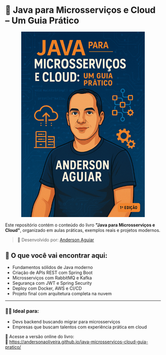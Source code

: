 # 📘 Java para Microsserviços e Cloud – Um Guia Prático

<p align="center">
  <img src="imagens/capa.png" alt="Capa do Livro Java para Microsserviços e Cloud" width="400"/>
</p>

Este repositório contém o conteúdo do livro **"Java para Microsserviços e Cloud"**, organizado em aulas práticas, exemplos reais e projetos modernos.

> 📍 Desenvolvido por: [Anderson Aguiar](https://www.linkedin.com/in/anderson-de-aguiar-de-oliveira)

## 🚀 O que você vai encontrar aqui:

- Fundamentos sólidos de Java moderno
- Criação de APIs REST com Spring Boot
- Microsserviços com RabbitMQ e Kafka
- Segurança com JWT e Spring Security
- Deploy com Docker, AWS e CI/CD
- Projeto final com arquitetura completa na nuvem

---

### 👨‍💻 Ideal para:
- Devs backend buscando migrar para microsserviços
- Empresas que buscam talentos com experiência prática em cloud

🚀 Acesse a versão online do livro:  
📘 https://andersonaoliveira.github.io/java-microsservicos-cloud-guia-pratico/